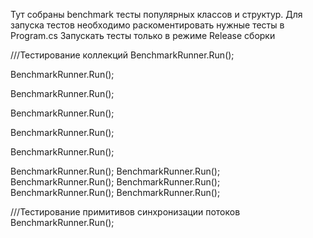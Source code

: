 Тут собраны benchmark тесты популярных классов и структур.
Для запуска тестов необходимо раскоментировать нужные тесты в Program.cs
Запускать тесты только в режиме Release сборки

///Тестирование коллекций
BenchmarkRunner.Run<ListTest>();

BenchmarkRunner.Run<HashSetTest>();

BenchmarkRunner.Run<ConcurrentStackTest>();

BenchmarkRunner.Run<ArrayListTest>();

BenchmarkRunner.Run<ConcurrentBagTest>();

BenchmarkRunner.Run<QueueTest>();

BenchmarkRunner.Run<PriorityQueueTest>();
BenchmarkRunner.Run<LinkedListTest>();
BenchmarkRunner.Run<DictionaryTest>();
BenchmarkRunner.Run<ConcurrentDictionaryTest>();
BenchmarkRunner.Run<SortedListTest>();
BenchmarkRunner.Run<StackTest>();

///Тестирование примитивов синхронизации потоков
BenchmarkRunner.Run<ThreadLocksTest>();

